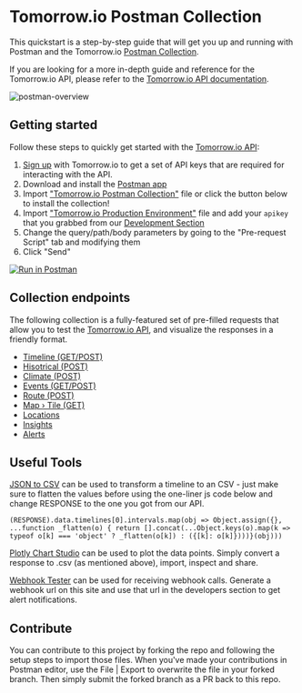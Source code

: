 # Tomorrow.io Postman Collection
This quickstart is a step-by-step guide that will get you up and running with Postman and the Tomorrow.io [Postman Collection](https://learning.postman.com/docs/postman/collections/intro-to-collections/).

If you are looking for a more in-depth guide and reference for the Tomorrow.io API, please refer to the [Tomorrow.io API documentation](https://docs.tomorrow.io/reference).

![postman-overview](/images/postman.png)

## Getting started
Follow these steps to quickly get started with the [Tomorrow.io API](https://docs.tomorrow.io):

1. [Sign up](https://tomorrow.io/platforms) with Tomorrow.io to get a set of API keys that are required for interacting with the API.
2. Download and install the [Postman app](https://www.getpostman.com/downloads/)
3. Import ["Tomorrow.io Postman Collection"](https://github.com/Tomorrow-IO-API/tomorrow-postman/blob/main/Tomorrow%20Postman%20Collection.json) file or click the button below to install the collection!
4. Import ["Tomorrow.io Production Environment"](https://github.com/Tomorrow-IO-API/tomorrow-postman/blob/main/Tomorrow%20Production%20Environment.json) file and add your `apikey` that you grabbed from our [Development Section](https://app.tomorrow.io)
5. Change the query/path/body parameters by going to the "Pre-request Script" tab and modifying them
6. Click "Send"

[![Run in Postman](https://run.pstmn.io/button.svg)](https://app.getpostman.com/run-collection/17764885-41d38d4c-1794-43f8-ba17-ac8536e1a7b8?collection-url=entityId%3D17764885-41d38d4c-1794-43f8-ba17-ac8536e1a7b8%26entityType%3Dcollection%26workspaceId%3D998d1dbd-2191-4004-a2e4-f8627db02a40)


## Collection endpoints
The following collection is a fully-featured set of pre-filled requests that allow you to test the [Tomorrow.io API](https://docs.tomorrow.io/reference), and visualize the responses in a friendly format.

* [Timeline (GET/POST)](https://docs.tomorrow.io/reference/timeline-overview)
* [Hisotrical (POST)](https://docs.tomorrow.io/reference/historical-overview)
* [Climate (POST)](https://docs.tomorrow.io/reference/climate-normals)
* [Events (GET/POST)](https://docs.tomorrow.io/reference/events-overview)
* [Route (POST)](https://docs.tomorrow.io/reference/route-overview)
* [Map › Tile (GET)](https://docs.tomorrow.io/reference/map-overview)
* [Locations](https://docs.tomorrow.io/reference/locations-overview)
* [Insights](https://docs.tomorrow.io/reference/insights-overview)
* [Alerts](https://docs.tomorrow.io/reference/alerts-overview)

## Useful Tools
[JSON to CSV](https://json-csv.com/) can be used to transform a timeline to an CSV - just make sure to flatten the values before using the one-liner js code below and change RESPONSE to the one you got from our API.

```
(RESPONSE).data.timelines[0].intervals.map(obj => Object.assign({}, ...function _flatten(o) { return [].concat(...Object.keys(o).map(k => typeof o[k] === 'object' ? _flatten(o[k]) : ({[k]: o[k]})))}(obj)))
```

[Plotly Chart Studio](https://plotly.com/chart-studio/) can be used to plot the data points. Simply convert a response to .csv (as mentioned above), import, inspect and share.

[Webhook Tester](https://webhook.site/) can be used for receiving webhook calls. Generate a webhook url on this site and use that url in the developers section to get alert notifications.

## Contribute

You can contribute to this project by forking the repo and following the setup steps to import those files. When you've made your contributions in Postman editor, use the File | Export to overwrite the file in your forked branch. Then simply submit the forked branch as a PR back to this repo.
